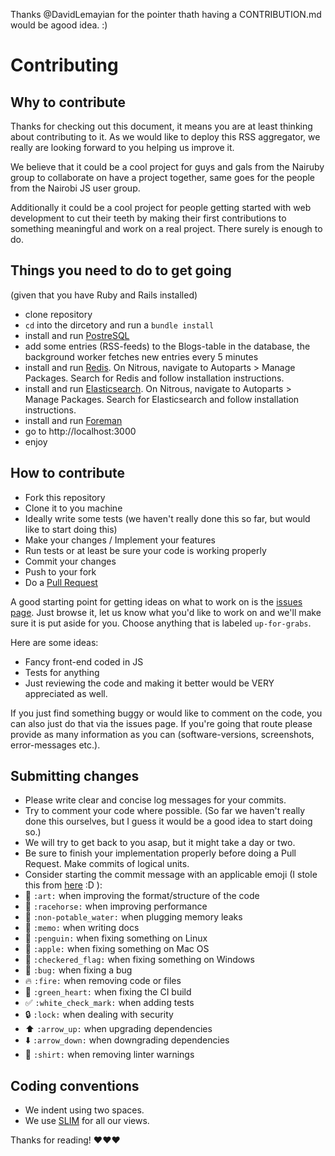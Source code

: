 Thanks @DavidLemayian for the pointer thath having a CONTRIBUTION.md would be agood idea. :)

# Contributing


## Why to contribute
Thanks for checking out this document, it means you are at least thinking about contributing to it. As we would like to deploy this RSS aggregator, we really are looking forward to you helping us improve it. 

We believe that it could be a cool project for guys and gals from the Nairuby group to collaborate on have a project together, same goes for the people from the Nairobi JS user group.

Additionally it could be a cool project for people getting started with web development to cut their teeth by making their first contributions to something meaningful and work on a real project. There surely is enough to do.


## Things you need to do to get going
(given that you have Ruby and Rails installed)
* clone repository
* ```cd``` into the dircetory and run a ```bundle install```
* install and run [PostreSQL](http://www.postgresql.org/download/)
* add some entries (RSS-feeds) to the Blogs-table in the database, the background worker fetches new entries every 5 minutes
* install and run [Redis](http://redis.io/topics/quickstart). On Nitrous, navigate to Autoparts > Manage Packages. Search for Redis and follow installation instructions.
* install and run [Elasticsearch](http://www.elastic.co/guide/en/elasticsearch/reference/master/setup.html). On Nitrous, navigate to Autoparts > Manage Packages. Search for Elasticsearch and follow installation instructions.
* install and run [Foreman](http://theforeman.org/manuals/1.7/index.html#3.2.1Installation)
* go to http://localhost:3000
* enjoy


## How to contribute
* Fork this repository
* Clone it to you machine
* Ideally write some tests (we haven't really done this so far, but would like to start doing this)
* Make your changes / Implement your features
* Run tests or at least be sure your code is working properly
* Commit your changes
* Push to your fork
* Do a [Pull Request](https://help.github.com/articles/using-pull-requests/)

A good starting point for getting ideas on what to work on is the [issues page](https://github.com/uschtwill/rails_rss_aggregator/issues). Just browse it, let us know what you'd like to work on and we'll make sure it is put aside for you. Choose anything that is labeled ```up-for-grabs```.

Here are some ideas:
* Fancy front-end coded in JS
* Tests for anything 
* Just reviewing the code and making it better would be VERY appreciated as well.

If you just find something buggy or would like to comment on the code, you can also just do that via the issues page. If you're going that route please provide as many information as you can (software-versions, screenshots, error-messages etc.).


## Submitting changes
* Please write clear and concise log messages for your commits.
* Try to comment your code where possible. (So far we haven't really done this ourselves, but I guess it would be a good idea to start doing so.)
* We will try to get back to you asap, but it might take a day or two.
* Be sure to finish your implementation properly before doing a Pull Request. Make commits of logical units.
* Consider starting the commit message with an applicable emoji (I stole this from [here](https://github.com/atom/atom/blob/master/CONTRIBUTING.md) :D ):
* :art: `:art:` when improving the format/structure of the code
* :racehorse: `:racehorse:` when improving performance
* :non-potable_water: `:non-potable_water:` when plugging memory leaks
* :memo: `:memo:` when writing docs
* :penguin: `:penguin:` when fixing something on Linux
* :apple: `:apple:` when fixing something on Mac OS
* :checkered_flag: `:checkered_flag:` when fixing something on Windows
* :bug: `:bug:` when fixing a bug
* :fire: `:fire:` when removing code or files
* :green_heart: `:green_heart:` when fixing the CI build
* :white_check_mark: `:white_check_mark:` when adding tests
* :lock: `:lock:` when dealing with security
* :arrow_up: `:arrow_up:` when upgrading dependencies
* :arrow_down: `:arrow_down:` when downgrading dependencies
* :shirt: `:shirt:` when removing linter warnings


## Coding conventions
* We indent using two spaces.
* We use [SLIM](http://http://slim-lang.com/) for all our views.


Thanks for reading! :heart::heart::heart:

